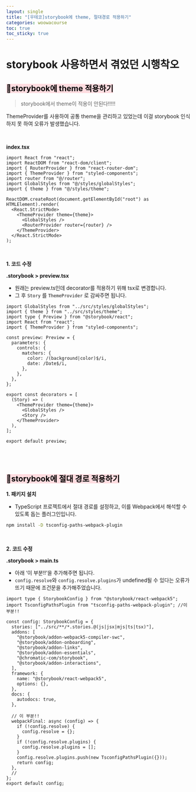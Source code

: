 ```yaml
---
layout: single
title: "[우테코]storybook에 theme, 절대경로 적용하기"
categories: woowacourse
toc: true
toc_sticky: true
---
```


# storybook 사용하면서 겪었던 시행착오

## <mark style='background-color: #ffdce0'>📌storybook에 theme 적용하기</mark>

> storybook에서 theme이 적용이 안된다!!!!!

ThemeProvider를 사용하여 공통 theme을 관리하고 있었는데 이걸 storybook 인식하지 못 하여 오류가 발생했습니다.

<br>

**index.tsx**

```tsx
import React from "react";
import ReactDOM from "react-dom/client";
import { RouterProvider } from "react-router-dom";
import { ThemeProvider } from "styled-components";
import router from "@/router";
import GlobalStyles from "@/styles/globalStyles";
import { theme } from "@/styles/theme";

ReactDOM.createRoot(document.getElementById("root") as HTMLElement).render(
  <React.StrictMode>
    <ThemeProvider theme={theme}>
      <GlobalStyles />
      <RouterProvider router={router} />
    </ThemeProvider>
  </React.StrictMode>
);
```

<br>

**1\. 코드 수정**

**.storybook > preview.tsx**

- 원래는 preview.ts인데 decorator를 적용하기 위해 tsx로 변경합니다.
- 그 후 `Story` 를 `ThemeProvider` 로 감싸주면 됩니다.

```tsx
import GlobalStyles from "../src/styles/globalStyles";
import { theme } from "../src/styles/theme";
import type { Preview } from "@storybook/react";
import React from "react";
import { ThemeProvider } from "styled-components";

const preview: Preview = {
  parameters: {
    controls: {
      matchers: {
        color: /(background|color)$/i,
        date: /Date$/i,
      },
    },
  },
};

export const decorators = [
  (Story) => (
    <ThemeProvider theme={theme}>
      <GlobalStyles />
      <Story />
    </ThemeProvider>
  ),
];

export default preview;
```

<br>
<br>

## <mark style='background-color: #ffdce0'>📌storybook에 절대 경로 적용하기</mark>

**1\. 패키지 설치**

- TypeScript 프로젝트에서 절대 경로를 설정하고, 이를 Webpack에서 해석할 수 있도록 돕는 플러그인입니다.

```bash
npm install -D tsconfig-paths-webpack-plugin
```

<br>

**2\. 코드 수정**

**.storybook > main.ts**

- 아래 ‘이 부분!!’을 추가해주면 됩니다.
- `config.resolve`와 `config.resolve.plugins`가 undefined될 수 있다는 오류가 뜨기 때문에 조건문을 추가해주었습니다.

```tsx
import type { StorybookConfig } from "@storybook/react-webpack5";
import TsconfigPathsPlugin from "tsconfig-paths-webpack-plugin"; //이 부분!!

const config: StorybookConfig = {
  stories: ["../src/**/*.stories.@(js|jsx|mjs|ts|tsx)"],
  addons: [
    "@storybook/addon-webpack5-compiler-swc",
    "@storybook/addon-onboarding",
    "@storybook/addon-links",
    "@storybook/addon-essentials",
    "@chromatic-com/storybook",
    "@storybook/addon-interactions",
  ],
  framework: {
    name: "@storybook/react-webpack5",
    options: {},
  },
  docs: {
    autodocs: true,
  },

  // 이 부분!!
  webpackFinal: async (config) => {
    if (!config.resolve) {
      config.resolve = {};
    }
    if (!config.resolve.plugins) {
      config.resolve.plugins = [];
    }
    config.resolve.plugins.push(new TsconfigPathsPlugin({}));
    return config;
  },
  //
};
export default config;
```
